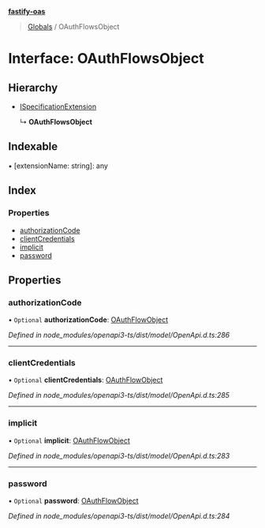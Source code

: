 **[fastify-oas](../README.md)**

> [Globals](../README.md) / OAuthFlowsObject

# Interface: OAuthFlowsObject

## Hierarchy

* [ISpecificationExtension](ispecificationextension.md)

  ↳ **OAuthFlowsObject**

## Indexable

▪ [extensionName: string]: any

## Index

### Properties

* [authorizationCode](oauthflowsobject.md#authorizationcode)
* [clientCredentials](oauthflowsobject.md#clientcredentials)
* [implicit](oauthflowsobject.md#implicit)
* [password](oauthflowsobject.md#password)

## Properties

### authorizationCode

• `Optional` **authorizationCode**: [OAuthFlowObject](oauthflowobject.md)

*Defined in node_modules/openapi3-ts/dist/model/OpenApi.d.ts:286*

___

### clientCredentials

• `Optional` **clientCredentials**: [OAuthFlowObject](oauthflowobject.md)

*Defined in node_modules/openapi3-ts/dist/model/OpenApi.d.ts:285*

___

### implicit

• `Optional` **implicit**: [OAuthFlowObject](oauthflowobject.md)

*Defined in node_modules/openapi3-ts/dist/model/OpenApi.d.ts:283*

___

### password

• `Optional` **password**: [OAuthFlowObject](oauthflowobject.md)

*Defined in node_modules/openapi3-ts/dist/model/OpenApi.d.ts:284*
